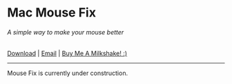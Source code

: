 # Mac Mouse Fix
###### A simple way to make your mouse better

[Download](http://www.mousefix.org) | [Email]() | [Buy Me A Milkshake! :)]()

---

Mouse Fix is currently under construction.
